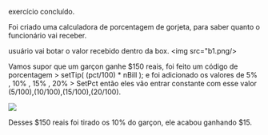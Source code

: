 exercício concluído.

Foi criado uma calculadora de porcentagem de gorjeta, para saber quanto o funcionário vai receber.


usuário vai botar o valor recebido dentro da box.
<img src="b1.png/>

Vamos supor que um garçon ganhe $150 reais, foi feito um código de porcentagem > setTip( (pct/100) * nBill );
e foi adicionado os valores de 5% , 10% , 15% , 20% > SetPct
então eles vão entrar constante com esse valor (5/100),(10/100),(15/100),(20/100).


<img src="b2.png"/>

Desses $150 reais foi tirado os 10% do garçon, ele acabou ganhando 
$15.

